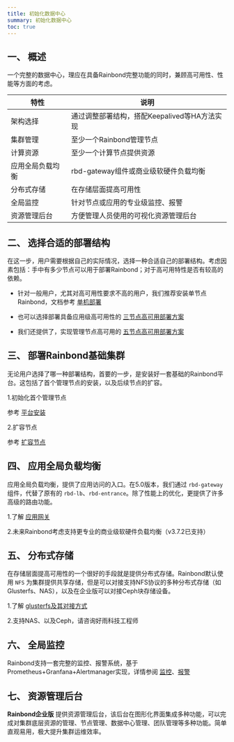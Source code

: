 ```yaml
---
title: 初始化数据中心
summary: 初始化数据中心
toc: true
---
```


## 一、 概述

一个完整的数据中心，理应在具备Rainbond完整功能的同时，兼顾高可用性、性能等方面的考虑。

|特性|说明|
|----|----|
|架构选择|通过调整部署结构，搭配Keepalived等HA方法实现|
|集群管理|至少一个Rainbond管理节点|
|计算资源|至少一个计算节点提供资源|
|应用全局负载均衡|rbd-gateway组件或商业级软硬件负载均衡|
|分布式存储|在存储层面提高可用性|
|全局监控|针对节点或应用的专业级监控、报警|
|资源管理后台|方便管理人员使用的可视化资源管理后台|

## 二、 选择合适的部署结构

在这一步，用户需要根据自己的实际情况，选择一种合适自己的部署结构。考虑因素包括：手中有多少节点可以用于部署Rainbond；对于高可用特性是否有较高的依赖。

- 针对一般用户，尤其对高可用性要求不高的用户，我们推荐安装单节点Rainbond，文档参考 [单机部署](../getting-started/online-installation.html)

- 也可以选择部署具备应用级高可用性的 [三节点高可用部署方案](cluster-management/three-nodes-deployment.html)

- 我们还提供了，实现管理节点高可用的 [五节点高可用部署方案](cluster-management/five-nodes-deployment.html)

## 三、 部署Rainbond基础集群

无论用户选择了哪一种部署结构，首要的一步，是安装好一套基础的Rainbond平台。这包括了首个管理节点的安装，以及后续节点的扩容。

1.初始化首个管理节点

参考 [平台安装](../getting-started/online-installation.html)

2.扩容节点

参考 [扩容节点](cluster-management/add-node.html)

## 四、 应用全局负载均衡

应用全局负载均衡，提供了应用访问的入口。在5.0版本，我们通过 `rbd-gateway` 组件，代替了原有的 `rbd-lb`、`rbd-entrance`。除了性能上的优化，更提供了许多高级的路由功能。

1.了解 [应用网关](/docs/v5.0/user-manual/gateway/traffic-control.html)

2.未来Rainbond考虑支持更专业的商业级软硬件负载均衡（v3.7.2已支持）

## 五、 分布式存储

在存储层面提高可用性的一个很好的手段就是提供分布式存储。Rainbond默认使用 `NFS` 为集群提供共享存储，但是可以对接支持NFS协议的多种分布式存储（如Glusterfs、NAS），以及在企业版可以对接Ceph块存储设备。

1.了解 [glusterfs及其对接方式](storage/GlusterFS/introduce.html)

2.支持NAS、以及Ceph，请咨询好雨科技工程师

## 六、 全局监控

Rainbond支持一套完整的监控、报警系统，基于Prometheus+Granfana+Alertmanager实现，详情参阅 [监控](monitor/monitor.html)、[报警](monitor/alerting.html)

## 七、 资源管理后台

**Rainbond企业版** 提供资源管理后台，该后台在图形化界面集成多种功能，可以完成对集群底层资源的管理、节点管理、数据中心管理、团队管理等多种功能。简单直观易用，极大提升集群运维效率。